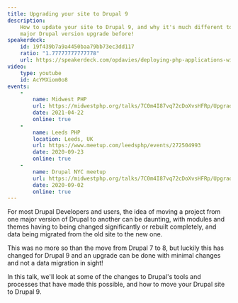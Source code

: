 ```yaml
---
title: Upgrading your site to Drupal 9
description:
    How to update your site to Drupal 9, and why it's much different to any
    major Drupal version upgrade before!
speakerdeck:
    id: 19f439b7a9a4450baa79bb73ec3dd117
    ratio: "1.77777777777778"
    url: https://speakerdeck.com/opdavies/deploying-php-applications-with-ansible-ansible-vault-and-ansistrano
video:
    type: youtube
    id: AcYMXiom0o8
events:
    -
        name: Midwest PHP
        url: https://midwestphp.org/talks/7C0m4I87vq72cDoXvsHFRp/Upgrading_your_site_to_Drupal_9
        date: 2021-04-22
        online: true
    -
        name: Leeds PHP
        location: Leeds, UK
        url: https://www.meetup.com/leedsphp/events/272504993
        date: 2020-09-23
        online: true
    -
        name: Drupal NYC meetup
        url: https://midwestphp.org/talks/7C0m4I87vq72cDoXvsHFRp/Upgrading_your_site_to_Drupal_9
        date: 2020-09-02
        online: true
---
```


For most Drupal Developers and users, the idea of moving a project from one
major version of Drupal to another can be daunting, with modules and themes
having to being changed significantly or rebuilt completely, and data being
migrated from the old site to the new one.

This was no more so than the move from Drupal 7 to 8, but luckily this has
changed for Drupal 9 and an upgrade can be done with minimal changes and not a
data migration in sight!

In this talk, we'll look at some of the changes to Drupal's tools and processes
that have made this possible, and how to move your Drupal site to Drupal 9.
